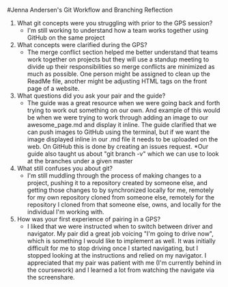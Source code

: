 #Jenna Andersen's Git Workflow and Branching Reflection

1. What git concepts were you struggling with prior to the GPS session?
	* I'm still working to understand how a team works together using GitHub on the same project
2. What concepts were clarified during the GPS?
	* The merge conflict section helped me better understand that teams work together on projects but they will use a standup meeting to divide up their responsibilities so merge conflicts are minimized as much as possible. One person might be assigned to clean up the ReadMe file, another might be adjusting HTML tags on the front page of a website. 
3. What questions did you ask your pair and the guide?
	* The guide was a great resource when we were going back and forth trying to work out something on our own. And example of this would be when we were trying to work through adding an image to our awesome_page.md and display it inline. The guide clarified that we can push images to GitHub using the terminal, but if we want the image displayed inline in our .md file it needs to be uploaded on the web. On GitHub this is done by creating an issues request. 
	*Our guide also taught us about "git branch -v" which we can use to look at the branches under a given master
4. What still confuses you about git?
	* I'm still muddling through the process of making changes to a project, pushing it to a repository created by someone else, and getting those changes to by synchronized locally for me, remotely for my own repository cloned from someone else, remotely for the repository I cloned from that someone else, owns, and locally for the individual I'm working with.
5. How was your first experience of pairing in a GPS?
	* I liked that we were instructed when to switch between driver and navigator. My pair did a great job voicing "I'm going to drive now", which is something I would like to implement as well. It was initially difficult for me to stop driving once I started navigating, but I stopped looking at the instructions and relied on my navigator. I appreciated that my pair was patient with me (I'm currently behind in the coursework) and I learned a lot from watching the navigate via the screenshare. 